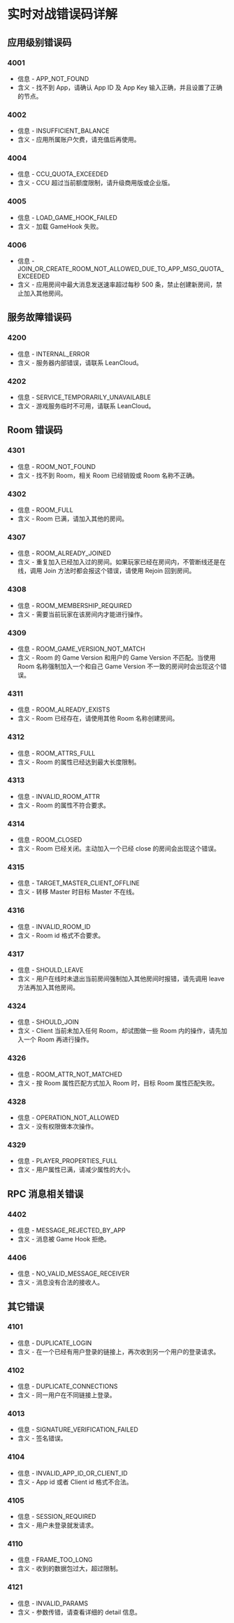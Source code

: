 # 实时对战错误码详解

## 应用级别错误码

### 4001
* 信息 - APP_NOT_FOUND
* 含义 - 找不到 App，请确认 App ID 及 App Key 输入正确，并且设置了正确的节点。

### 4002
* 信息 - INSUFFICIENT_BALANCE
* 含义 - 应用所属账户欠费，请充值后再使用。

<!-- 
还没上线
### 4003
* 信息 - GAME_SERVICE_DISABLED_ON_APP
* 含义 - 应用被禁用了游戏功能。 -->

### 4004
* 信息 - CCU_QUOTA_EXCEEDED
* 含义 - CCU 超过当前额度限制，请升级商用版或企业版。

### 4005
* 信息 - LOAD_GAME_HOOK_FAILED
* 含义 - 加载 GameHook 失败。

### 4006
* 信息 - JOIN_OR_CREATE_ROOM_NOT_ALLOWED_DUE_TO_APP_MSG_QUOTA_EXCEEDED
* 含义 - 应用房间中最大消息发送速率超过每秒 500 条，禁止创建新房间，禁止加入其他房间。

## 服务故障错误码

### 4200
* 信息 - INTERNAL_ERROR
* 含义 - 服务器内部错误，请联系 LeanCloud。

### 4202
* 信息 - SERVICE_TEMPORARILY_UNAVAILABLE
* 含义 - 游戏服务临时不可用，请联系 LeanCloud。

##  Room 错误码
### 4301
* 信息 - ROOM_NOT_FOUND
* 含义 - 找不到 Room，相关 Room 已经销毁或 Room 名称不正确。

### 4302
* 信息 - ROOM_FULL
* 含义 - Room 已满，请加入其他的房间。

<!-- 
需要 SDK 处理的错误，开发者不用关心
### 4306
* 信息 - ROOM_ID_REQUIRED
* 含义 - 需要传 room id -->

### 4307
* 信息 - ROOM_ALREADY_JOINED
* 含义 - 重复加入已经加入过的房间。如果玩家已经在房间内，不管断线还是在线，调用 Join 方法时都会报这个错误，请使用 Rejoin 回到房间。

### 4308
* 信息 - ROOM_MEMBERSHIP_REQUIRED
* 含义 - 需要当前玩家在该房间内才能进行操作。

### 4309
* 信息 - ROOM_GAME_VERSION_NOT_MATCH
* 含义 - Room 的 Game Version 和用户的 Game Version 不匹配。当使用 Room 名称强制加入一个和自己 Game Version 不一致的房间时会出现这个错误。

<!-- 
开发者不太可能遇到，先干掉
### 4310
* 信息 - ROOM_NOT_ON_THIS_SERVER
* 含义 - room 不在当前服务器上 -->

### 4311
* 信息 - ROOM_ALREADY_EXISTS
* 含义 - Room 已经存在，请使用其他 Room 名称创建房间。

### 4312
* 信息 - ROOM_ATTRS_FULL
* 含义 - Room 的属性已经达到最大长度限制。

### 4313
* 信息 - INVALID_ROOM_ATTR
* 含义 - Room 的属性不符合要求。

### 4314
* 信息 - ROOM_CLOSED
* 含义 - Room 已经关闭。主动加入一个已经 close 的房间会出现这个错误。

### 4315
* 信息 - TARGET_MASTER_CLIENT_OFFLINE
* 含义 - 转移 Master 时目标 Master 不在线。

### 4316
* 信息 - INVALID_ROOM_ID
* 含义 - Room id 格式不合要求。

### 4317
* 信息 - SHOULD_LEAVE
* 含义 - 用户在线时未退出当前房间强制加入其他房间时报错，请先调用 leave 方法再加入其他房间。

<!-- 
目前限制 100 个 keys，触发这个错误的可能性不高，先隐藏掉
### 4318
* 信息 - LOBBY_ATTR_KEYS_FULL
* 含义 - 大厅的属性 Keys 已满，在创建 Room 时可能触发该错误。 -->

<!-- 
应当 SDK 处理
### 4319
* 信息 - INVALID_LOBBY_ATTR_KEYS
* 含义 - 同步 Lobby 的 room 属性格式错误 -->

<!-- 
应当 SDK 处理
### 4320
* 信息 - INVALID_PLAYER_TTL
* 含义 - playerTtl 格式错误 -->

<!-- 
应当 SDK 处理
### 4321
* 信息 - INVALID_EMPTY_ROOM_TTL
* 含义 - emptyRoomTtl 格式错误 -->

<!-- 
应当 SDK 处理
### 4323
* 信息 - LEFT_ROOM
* 含义 -  从 room 离开后会断开链接，此时服务器会主动发送 session/closed 并带上该 code -->

### 4324
* 信息 - SHOULD_JOIN
* 含义 - Client 当前未加入任何 Room，却试图做一些 Room 内的操作，请先加入一个 Room 再进行操作。

<!-- 
Hook 相关错误，Hook 还未上线
### 4325
* 信息 - ROOM_NOT_INITIALIZED
* 含义 - room 还未初始化 -->

### 4326
* 信息 - ROOM_ATTR_NOT_MATCHED
* 含义 - 按 Room 属性匹配方式加入 Room 时，目标 Room 属性匹配失败。

<!-- 
这种情况极少，先隐藏掉
### 4327
* 信息 - ROOM_NAME_AUTHORIZATION_EXPIRED
* 含义 - 在 Lobby 和 Game Server 分别执行创建房间逻辑的间隔时间过久 -->

### 4328
* 信息 - OPERATION_NOT_ALLOWED
* 含义 - 没有权限做本次操作。

### 4329
* 信息 - PLAYER_PROPERTIES_FULL
* 含义 - 用户属性已满，请减少属性的大小。

<!-- 
应当 SDK 处理
### 4330
* 信息 - INVALID_PLAYER_ATTR
* 含义 - 用户属性不合法 -->


## RPC 消息相关错误
### 4402
* 信息 - MESSAGE_REJECTED_BY_APP
* 含义 - 消息被 Game Hook 拒绝。

### 4406
* 信息 - NO_VALID_MESSAGE_RECEIVER
* 含义 - 消息没有合法的接收人。

<!-- 
SDK 还未实现此功能
### 4407
* 信息 - CACHED_EVENTS_FULL
* 含义 - cached 消息满了 -->


## 其它错误

### 4101
* 信息 - DUPLICATE_LOGIN
* 含义 - 在一个已经有用户登录的链接上，再次收到另一个用户的登录请求。

### 4102
* 信息 - DUPLICATE_CONNECTIONS
* 含义 - 同一用户在不同链接上登录。

### 4013
* 信息 - SIGNATURE_VERIFICATION_FAILED
* 含义 - 签名错误。

### 4104
* 信息 - INVALID_APP_ID_OR_CLIENT_ID
* 含义 - App id 或者 Client id 格式不合法。

### 4105
* 信息 - SESSION_REQUIRED
* 含义 - 用户未登录就发请求。

<!-- 
应当 SDK 处理
### 4107
* 信息 - READ_TIMEOUT
* 含义 - client 长时间没有数据发送到 Server -->

<!-- 
应当 SDK 处理
### 4108
* 信息 - LOGIN_TIMEOUT
* 含义 - 链接建立后在超时时间内未执行登录 -->


<!-- 
应当 SDK 处理
### 4109
* 信息 - JOIN_ROOM_TIMEOUT
* 含义 - 用户登录 Game Server 后在超时时间内未加入任何房间 -->

### 4110
* 信息 - FRAME_TOO_LONG
* 含义 - 收到的数据包过大，超过限制。

<!-- 
应当 SDK 处理
### 4115
* 信息 - UNPARSEABLE_RAW_MSG
* 含义 - Client 发上来的数据 Server 无法解析 -->

<!-- 
用户很难遇到，暂时先不告诉用户
### 4117
* 信息 - TOO_MANY_REQUESTS
* 含义 - Client 发送消息速度过快 -->


### 4121
* 信息 - INVALID_PARAMS
* 含义 - 参数传错，请查看详细的 detail 信息。

<!-- 
应当 SDK 处理
### 4122
* 信息 - INVALID_GAME_VERSION
* 含义 - 没有传 Game Version 或 Game Version 格式不合要求 -->

<!-- 
Hook 相关错误，Hook 还未上线
### 4124
* 信息 - CALLING_GAME_HOOK_FAILED
* 含义 - 调用 Game Hook 失败。 -->

<!-- 
Hook 相关错误，Hook 还未上线
### 4125
* 信息 - REJECTED_BY_APP_HOOK
* 含义 - 本次操作被用户的 Game Hook 拒绝。 -->

<!-- 
应当 SDK 处理
### 4126
* 信息 - INVALID_MSG
* 含义 - Client 发来的消息不符合协议要求 -->
